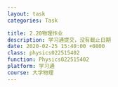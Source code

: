 ```yaml
---
layout: task
categories: Task

title: 2.20物理作业
description: 学习通提交，没有截止日期
date: 2020-02-25 15:40:00 +0800
class: physics022515402
function: Physics022515402
platform: 学习通
course: 大学物理
---
```


